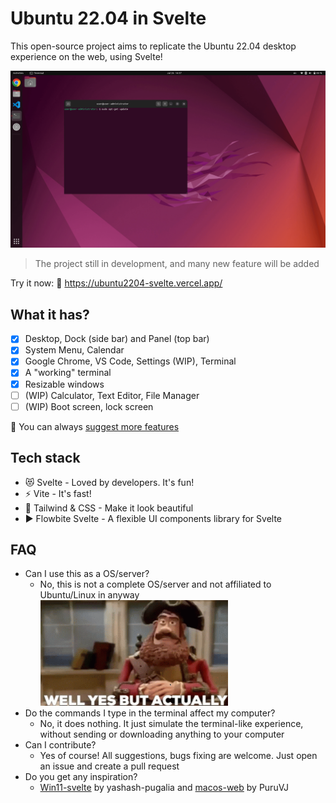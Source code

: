 # Ubuntu 22.04 in Svelte

This open-source project aims to replicate the Ubuntu 22.04 desktop experience on the web, using Svelte!

<img src="./public/md/Screenshot-demo.png"/>

> The project still in development, and many new feature will be added

Try it now: 🔗 https://ubuntu2204-svelte.vercel.app/

## What it has?

-   [x] Desktop, Dock (side bar) and Panel (top bar)
-   [x] System Menu, Calendar
-   [x] Google Chrome, VS Code, Settings (WIP), Terminal
-   [x] A "working" terminal
-   [x] Resizable windows
-   [ ] (WIP) Calculator, Text Editor, File Manager
-   [ ] (WIP) Boot screen, lock screen

📝 You can always [suggest more features](https://github.com/manhhungpc/ubuntu2204-svelte/issues)

## Tech stack

-   😻 Svelte - Loved by developers. It's fun!
-   ⚡ Vite - It's fast!
-   🌊 Tailwind & CSS - Make it look beautiful
-   ▶️ Flowbite Svelte - A flexible UI components library for Svelte

## FAQ

-   Can I use this as a OS/server?
    -   No, this is not a complete OS/server and not affiliated to Ubuntu/Linux in anyway
        <div>
        <img src="./public/md/well-yes-but-actually-no.gif" width="300"/>
        </div>
-   Do the commands I type in the terminal affect my computer?
    -   No, it does nothing. It just simulate the terminal-like experience, without sending or downloading anything to your computer
-   Can I contribute?
    -   Yes of course! All suggestions, bugs fixing are welcome. Just open an issue and create a pull request
-   Do you get any inspiration?
    -   [Win11-svelte](https://github.com/yashash-pugalia/win11-svelte/tree/main) by yashash-pugalia and [macos-web](https://github.com/PuruVJ/macos-web) by PuruVJ
